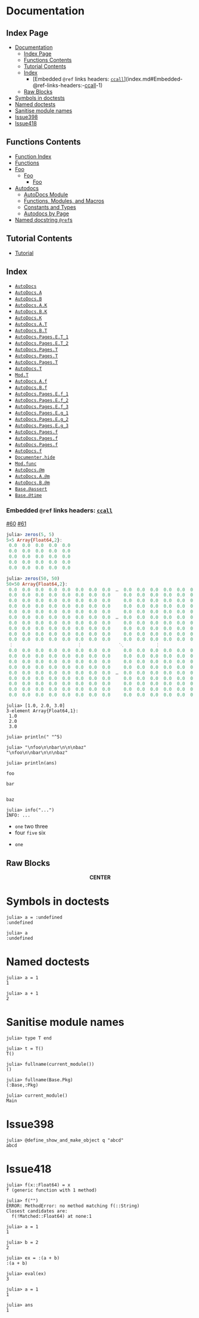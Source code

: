 
<a id='Documentation-1'></a>

# Documentation


<a id='Index-Page-1'></a>

## Index Page

- [Documentation](index.md#Documentation-1)
    - [Index Page](index.md#Index-Page-1)
    - [Functions Contents](index.md#Functions-Contents-1)
    - [Tutorial Contents](index.md#Tutorial-Contents-1)
    - [Index](index.md#Index-1)
        - [Embedded `@ref` links headers: [`ccall`](lib/functions.md#ccall)](index.md#Embedded-@ref-links-headers:-[ccall](@ref)-1)
    - [Raw Blocks](index.md#Raw-Blocks-1)
- [Symbols in doctests](index.md#Symbols-in-doctests-1)
- [Named doctests](index.md#Named-doctests-1)
- [Sanitise module names](index.md#Sanitise-module-names-1)
- [Issue398](index.md#Issue398-1)
- [Issue418](index.md#Issue418-1)


<a id='Functions-Contents-1'></a>

## Functions Contents

- [Function Index](lib/functions.md#Function-Index-1)
- [Functions](lib/functions.md#Functions-1)
- [Foo](lib/functions.md#Foo-1)
    - [Foo](lib/functions.md#Foo-2)
        - [Foo](lib/functions.md#Foo-3)
- [Autodocs](lib/functions.md#Autodocs-1)
    - [AutoDocs Module](lib/functions.md#AutoDocs-Module-1)
    - [Functions, Modules, and Macros](lib/functions.md#Functions,-Modules,-and-Macros-1)
    - [Constants and Types](lib/functions.md#Constants-and-Types-1)
    - [Autodocs by Page](lib/functions.md#Autodocs-by-Page-1)
- [Named docstring `@ref`s](lib/functions.md#Named-docstring-@refs-1)


<a id='Tutorial-Contents-1'></a>

## Tutorial Contents

- [Tutorial](man/tutorial.md#Tutorial-1)


<a id='Index-1'></a>

## Index

- [`AutoDocs`](lib/functions.md#AutoDocs)
- [`AutoDocs.A`](lib/functions.md#AutoDocs.A)
- [`AutoDocs.B`](lib/functions.md#AutoDocs.B)
- [`AutoDocs.A.K`](lib/functions.md#AutoDocs.A.K)
- [`AutoDocs.B.K`](lib/functions.md#AutoDocs.B.K)
- [`AutoDocs.K`](lib/functions.md#AutoDocs.K)
- [`AutoDocs.A.T`](lib/functions.md#AutoDocs.A.T)
- [`AutoDocs.B.T`](lib/functions.md#AutoDocs.B.T)
- [`AutoDocs.Pages.E.T_1`](lib/autodocs.md#AutoDocs.Pages.E.T_1)
- [`AutoDocs.Pages.E.T_2`](lib/autodocs.md#AutoDocs.Pages.E.T_2)
- [`AutoDocs.Pages.T`](lib/functions.md#AutoDocs.Pages.T-Tuple{Any})
- [`AutoDocs.Pages.T`](lib/functions.md#AutoDocs.Pages.T)
- [`AutoDocs.Pages.T`](lib/functions.md#AutoDocs.Pages.T-Tuple{Any,Any})
- [`AutoDocs.T`](lib/functions.md#AutoDocs.T)
- [`Mod.T`](lib/functions.md#Mod.T)
- [`AutoDocs.A.f`](lib/functions.md#AutoDocs.A.f-Tuple{Any})
- [`AutoDocs.B.f`](lib/functions.md#AutoDocs.B.f-Tuple{Any})
- [`AutoDocs.Pages.E.f_1`](lib/autodocs.md#AutoDocs.Pages.E.f_1-Tuple{Any})
- [`AutoDocs.Pages.E.f_2`](lib/autodocs.md#AutoDocs.Pages.E.f_2-Tuple{Any})
- [`AutoDocs.Pages.E.f_3`](lib/autodocs.md#AutoDocs.Pages.E.f_3-Tuple{Any})
- [`AutoDocs.Pages.E.g_1`](lib/autodocs.md#AutoDocs.Pages.E.g_1-Tuple{Any})
- [`AutoDocs.Pages.E.g_2`](lib/autodocs.md#AutoDocs.Pages.E.g_2-Tuple{Any})
- [`AutoDocs.Pages.E.g_3`](lib/autodocs.md#AutoDocs.Pages.E.g_3-Tuple{Any})
- [`AutoDocs.Pages.f`](lib/functions.md#AutoDocs.Pages.f-Tuple{Any,Any,Any})
- [`AutoDocs.Pages.f`](lib/functions.md#AutoDocs.Pages.f-Tuple{Any})
- [`AutoDocs.Pages.f`](lib/functions.md#AutoDocs.Pages.f-Tuple{Any,Any})
- [`AutoDocs.f`](lib/functions.md#AutoDocs.f-Tuple{Any})
- [`Documenter.hide`](hidden/index.md#Documenter.hide)
- [`Mod.func`](lib/functions.md#Mod.func-Tuple{Any})
- [`AutoDocs.@m`](lib/functions.md#AutoDocs.@m-Tuple{})
- [`AutoDocs.A.@m`](lib/functions.md#AutoDocs.A.@m-Tuple{})
- [`AutoDocs.B.@m`](lib/functions.md#AutoDocs.B.@m-Tuple{})
- [`Base.@assert`](lib/functions.md#Base.@assert)
- [`Base.@time`](lib/functions.md#Base.@time)


<a id='Embedded-@ref-links-headers:-[ccall](@ref)-1'></a>

### Embedded `@ref` links headers: [`ccall`](lib/functions.md#ccall)


[#60](https://github.com/JuliaDocs/Documenter.jl/issues/60) [#61](https://github.com/JuliaDocs/Documenter.jl/issues/61)


```julia
julia> zeros(5, 5)
5×5 Array{Float64,2}:
 0.0  0.0  0.0  0.0  0.0
 0.0  0.0  0.0  0.0  0.0
 0.0  0.0  0.0  0.0  0.0
 0.0  0.0  0.0  0.0  0.0
 0.0  0.0  0.0  0.0  0.0

julia> zeros(50, 50)
50×50 Array{Float64,2}:
 0.0  0.0  0.0  0.0  0.0  0.0  0.0  0.0  …  0.0  0.0  0.0  0.0  0.0  0.0  0.0
 0.0  0.0  0.0  0.0  0.0  0.0  0.0  0.0     0.0  0.0  0.0  0.0  0.0  0.0  0.0
 0.0  0.0  0.0  0.0  0.0  0.0  0.0  0.0     0.0  0.0  0.0  0.0  0.0  0.0  0.0
 0.0  0.0  0.0  0.0  0.0  0.0  0.0  0.0     0.0  0.0  0.0  0.0  0.0  0.0  0.0
 0.0  0.0  0.0  0.0  0.0  0.0  0.0  0.0     0.0  0.0  0.0  0.0  0.0  0.0  0.0
 0.0  0.0  0.0  0.0  0.0  0.0  0.0  0.0  …  0.0  0.0  0.0  0.0  0.0  0.0  0.0
 0.0  0.0  0.0  0.0  0.0  0.0  0.0  0.0     0.0  0.0  0.0  0.0  0.0  0.0  0.0
 0.0  0.0  0.0  0.0  0.0  0.0  0.0  0.0     0.0  0.0  0.0  0.0  0.0  0.0  0.0
 0.0  0.0  0.0  0.0  0.0  0.0  0.0  0.0     0.0  0.0  0.0  0.0  0.0  0.0  0.0
 0.0  0.0  0.0  0.0  0.0  0.0  0.0  0.0     0.0  0.0  0.0  0.0  0.0  0.0  0.0
 ⋮                        ⋮              ⋱            ⋮
 0.0  0.0  0.0  0.0  0.0  0.0  0.0  0.0     0.0  0.0  0.0  0.0  0.0  0.0  0.0
 0.0  0.0  0.0  0.0  0.0  0.0  0.0  0.0     0.0  0.0  0.0  0.0  0.0  0.0  0.0
 0.0  0.0  0.0  0.0  0.0  0.0  0.0  0.0     0.0  0.0  0.0  0.0  0.0  0.0  0.0
 0.0  0.0  0.0  0.0  0.0  0.0  0.0  0.0     0.0  0.0  0.0  0.0  0.0  0.0  0.0
 0.0  0.0  0.0  0.0  0.0  0.0  0.0  0.0  …  0.0  0.0  0.0  0.0  0.0  0.0  0.0
 0.0  0.0  0.0  0.0  0.0  0.0  0.0  0.0     0.0  0.0  0.0  0.0  0.0  0.0  0.0
 0.0  0.0  0.0  0.0  0.0  0.0  0.0  0.0     0.0  0.0  0.0  0.0  0.0  0.0  0.0
 0.0  0.0  0.0  0.0  0.0  0.0  0.0  0.0     0.0  0.0  0.0  0.0  0.0  0.0  0.0
 0.0  0.0  0.0  0.0  0.0  0.0  0.0  0.0     0.0  0.0  0.0  0.0  0.0  0.0  0.0
```




```jldoctest
julia> [1.0, 2.0, 3.0]
3-element Array{Float64,1}:
 1.0
 2.0
 3.0

```


```jldoctest
julia> println(" "^5)

julia> "\nfoo\n\nbar\n\n\nbaz"
"\nfoo\n\nbar\n\n\nbaz"

julia> println(ans)

foo

bar


baz
```


```jldoctest
julia> info("...")
INFO: ...

```


  * `one` two three
  * four `five` six
  * ```
    one
    ```


<a id='Raw-Blocks-1'></a>

## Raw Blocks


<center class="raw-html-block">
    <strong>CENTER</strong>
</center>


<a id='Symbols-in-doctests-1'></a>

# Symbols in doctests


```jldoctest
julia> a = :undefined
:undefined

julia> a
:undefined
```


<a id='Named-doctests-1'></a>

# Named doctests


```jldoctest test-one
julia> a = 1
1
```


```jldoctest test-one
julia> a + 1
2
```


<a id='Sanitise-module-names-1'></a>

# Sanitise module names


```jldoctest
julia> type T end

julia> t = T()
T()

julia> fullname(current_module())
()

julia> fullname(Base.Pkg)
(:Base,:Pkg)

julia> current_module()
Main
```


<a id='Issue398-1'></a>

# Issue398




```jldoctest
julia> @define_show_and_make_object q "abcd"
abcd
```


<a id='Issue418-1'></a>

# Issue418


```jldoctest
julia> f(x::Float64) = x
f (generic function with 1 method)

julia> f("")
ERROR: MethodError: no method matching f(::String)
Closest candidates are:
  f(!Matched::Float64) at none:1
```


```jldoctest
julia> a = 1
1

julia> b = 2
2

julia> ex = :(a + b)
:(a + b)

julia> eval(ex)
3
```


```jldoctest
julia> a = 1
1

julia> ans
1
```


